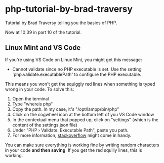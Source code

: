 # php-tutorial-by-brad-traversy

Tutorial by Brad Traversy telling you the basics of PHP.

Now at 10:39 in part 10 of the tutorial.

## Linux Mint and VS Code

If you're using VS Code on Linux Mint, you might get this message:

- Cannot validate since no PHP executable is set. Use the setting 'php.validate.executablePath' to configure the PHP executable.

This means you won't get the squiggly red lines when something is typed wrong in your code. To solve this:

1. Open the terminal
2. Type "whereis php"
3. Copy the path. In my case, it's "/opt/lampp/bin/php"
4. Click on the cogwheel icon at the bottom left of you VS Code window
5. In the contextual menu that popped up, click on "settings" (which is the content of the settings.json file)
6. Under "PHP › Validate: Executable Path", paste you path.
7. For more information, [stackoverflow](https://stackoverflow.com/questions/43768614/how-to-set-php-executable-path-php-validate-executablepath-in-vscode-when-php-is) might come in handy.

You can make sure everything is working fine by writing random characters in your code **and then saving**. If you get the red squilly lines, this is working.

